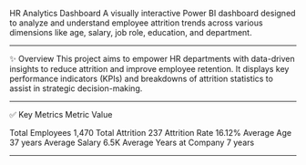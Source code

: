 HR Analytics Dashboard
A visually interactive Power BI dashboard designed to analyze and understand employee 
attrition trends across various dimensions like age, salary, job role, education, and department.
________________________________________
✨ Overview
This project aims to empower HR departments with data-driven insights to reduce attrition 
and improve employee retention. It displays key performance indicators (KPIs) and breakdowns of 
attrition statistics to assist in strategic decision-making.
________________________________________
✅ Key Metrics
Metric	Value
	
Total Employees	1,470
Total Attrition	237
Attrition Rate	16.12%
Average Age	37 years
Average Salary	6.5K
Average Years at Company	7 years
________________________________________
